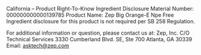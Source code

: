  
 
 
California – Product Right-To-Know Ingredient Disclosure 
Material Number: 000000000000139785 
Product Name: Zep Big Orange-E Npe Free 
Ingredient disclosure for this product is not required per SB 258 Regulation. 
 
For additional information or question, please contact us at: 
Zep, Inc. 
C/O Technical Services 
3330 Cumberland Blvd. SE, Ste 700 
Atlanta, GA 30339 
Email: asktech@zep.com 
 
 
 
 

